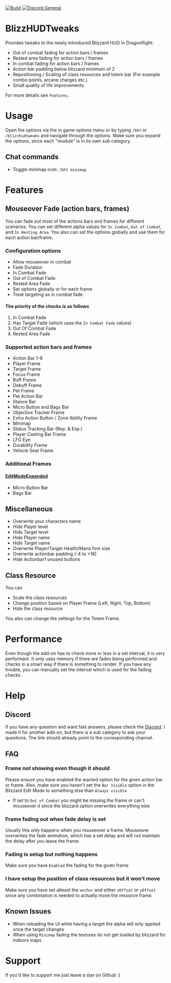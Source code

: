 [![Build](https://github.com/PhenomDevel/BlizzHUDTweaks/actions/workflows/build.yml/badge.svg)](https://github.com/PhenomDevel/BlizzHUDTweaks/actions/workflows/build.yml) [![Discord General](https://img.shields.io/discord/596662921753526275?label=discord)](https://discord.gg/4fSVKCVJWy)

# BlizzHUDTweaks
Provides tweaks to the newly introduced Blizzard HUD in Dragonflight:

- Out of combat fading for action bars / frames
- Rested area fading for action bars / frames
- In combat fading for action bars / frames
- Action bar padding below blizzard minimum of 2
- Repositioning / Scaling of class resources and totem bar (For example combo points, arcane charges etc.)
- Small quality of life improvements

For more details see `Features`.

# Usage
Open the options via the in game options menu or by typing `/bht` or `/blizzhudtweaks` and navigate through the options. Make sure you expand the options, since each "module" is in its own sub category.

## Chat commands
- Toggle minimap icon: `/bht minimap`

# Features
## Mouseover Fade (action bars, frames)
You can fade out most of the actions bars and frames for different scenarios. You can set different alpha values for `In Combat`, `Out of Combat`, and `In Resting Area`. You also can set the options globally and use them for each action bar/frame.

### Configuration options
- Allow mouseover in combat
- Fade Duration
- In Combat Fade
- Out of Combat Fade
- Rested Area Fade
- Set options globally or for each frame
- Treat targeting as in combat fade

#### The priority of the checks is as follows
1. In Combat Fade
2. Has Target Fade (which uses the `In Combat Fade` values)
3. Out Of Combat Fade
4. Rested Area Fade

### Supported action bars and frames
- Action Bar 1-8
- Player Frame
- Target Frame
- Focus Frame
- Buff Frame
- Debuff Frame
- Pet Frame
- Pet Action Bar
- Stance Bar
- Micro Button and Bags Bar
- Objective Tracker Frame
- Extra Action Button / Zone Ability Frame
- Minimap
- Status Tracking Bar (Rep. & Exp.)
- Player Casting Bar Frame
- LFG Eye
- Durability Frame
- Vehicle Seat Frame

### Additional Frames
#### [EditModeExpanded](https://www.curseforge.com/wow/addons/edit-mode-expanded)
- Micro Button Bar
- Bags Bar

## Miscellaneous
- Overwrite your characters name
- Hide Player level
- Hide Target level
- Hide Player name
- Hide Target name
- Overwrite Player/Target Health/Mana font size
- Overwrite actionbar padding (-4 to +16)
- Hide Actionbar1 unused buttons

## Class Resource
You can

- Scale the class resources
- Change position based on Player Frame (Left, Right, Top, Bottom)
- Hide the class resource

You also can change the settings for the Totem Frame.

# Performance
Even though the add-on has to check more or less in a set interval, it is very performant. It only uses memory if there are fades being performed and checks in a smart way if there is something to render. If you have any trouble, you can manually set the interval which is used for the fading checks.

# Help
## Discord
If you have any question and want fast answers, please check the [Discord](https://discord.gg/4fSVKCVJWy). I made it for another add-on, but there is a sub category to ask your questions. The link should already point to the corresponding channel.

## FAQ
### Frame not showing even though it should
Please ensure you have enabled the wanted option for the given action bar or frame. Also, make sure you haven't set the `Bar Visible` option in the Blizzard Edit Mode to something else than `Always visible`
- If set to `Out of Combat` you might be missing the frame or can't mouseover it since the blizzard option overwrites everything else

### Frame fading out when fade delay is set
Usually this only happens when you mouseover a frame. Mouseover overwrites the fade animation, which has a set delay and will not maintain the delay after you leave the frame.

### Fading is setup but nothing happens
Make sure you have `Enabled` the fading for the given frame

### I have setup the position of class resources but it won't move
Make sure you have set atleast the `anchor` and either `xOffset` or `yOffset` since any combination is needed to actually move the resource frame.

## Known Issues
- When reloading the UI while having a target the alpha will only applied once the target changes
- When using `Minimap` fading the textures do not get loaded by blizzard for indoors maps

# Support
If you'd like to support me just leave a star on Github :)